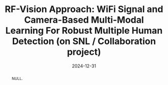 ---
title: "RF-Vision Approach: WiFi Signal and Camera-Based Multi-Modal Learning For Robust Multiple Human Detection (on SNL / Collaboration project)"
collection: publications
permalink: /publication/2024-ij4
date: 2024-12-31
venue: 'null'
# paperurl: ''
pubtype: 'international_journal'
# just display our icon symbols
# link: 'https://sites.google.com/view/smart-networking/home?authuser=0'
code: 'https://github.com/FIVEYOUNGWOO/WiFiMobNet'
github: 'https://github.com/FIVEYOUNGWOO/WiFiMobNet'
citation: 'Iftikhar Ahmad, Manal Mosharaf, Islam Helmy, <strong>Youngwoo Oh</strong> and Wooyeol Choi. &quot;RF-Vision Approach: WiFi Signal and Camera-Based Multi-Modal Learning For Robust Multiple Human Detection.&quot; 2025. (<u>Status: In progress, ...</u>)'
excerpt_separator: ""
abstract: "NULL."
---